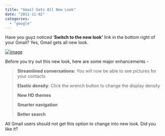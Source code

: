 ```yaml
---
title: "Gmail Gets All New Look"
date: "2011-11-02"
categories: 
  - "google"
---
```


Have you guyz noticed ‘**Switch to the new look’** link in the bottom right of your Gmail? Yes, Gmail gets all new look.

[![image](http://lh6.ggpht.com/-i0X0_liJABI/TrCnjQ-0xiI/AAAAAAAAGPI/glEM7rmjdyk/image_thumb%25255B1%25255D.png?imgmax=800 "image")](http://lh4.ggpht.com/-GFpp_9AzXTs/TrCnimE5rGI/AAAAAAAAGPA/oGT3tUGG1SY/s1600-h/image%25255B3%25255D.png)

Before you try out this new look, here are some major enhancements -

> **Streamlined conversations:** You will now be able to see pictures for your contacts
> 
> **Elastic density**: Click the wrench button to change the display density
> 
> **New HD themes**
> 
> **Smarter navigation**
> 
> **Better search**

All Gmail users should not get this option to change into new look. Did you like it?
